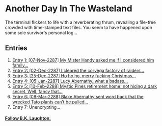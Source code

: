 # Another Day In The Wasteland

The terminal flickers to life with a reverberating thrum, revealing a file-tree crowded with time-stamped text files. You seem to have happened upon some sole survivor's personal log...

## Entries

1. [Entry 1: [07-Nov-2287] My Mister Handy asked me if I considered him family...](/entries/entry_1.md)
2. [Entry 2: [02-Dec-2287] I cleared the corvega factory of raiders...](/entries/entry_2.md)
3. [Entry 3: [25-Dec-2287] Ho ho ho, merry fucking Christmas...](/entries/entry_3.md)
4. [Entry 4: [05-Jan-2287] Lucy Abernathy, what a badass...](/entries/entry_4.md)
5. [Entry 5: [10-Feb-2288] Mystic Pines retirement home: not hiding a dark secret. Well, fancy that...](/entries/entry_5.md)
6. [Entry 6: [08-Mar-2288] Blake Abernathy sent word back that the wrecked Tato plants can’t be pulled...](/entries/entry_6.md)
7. Entry 7: Unencrypting...

#### [Follow B.K. Laughton:](http://bklaughton.com)
<a href="http://instagram.com/BKLaughton" class="socicon-instagram"></a>
<a href="http://twitter.com/bklaughton" class="socicon-twitter"></a>
<a href="https://www.facebook.com/BK-Laughton-607374252750161/" class="socicon-facebook"></a>
<a href="http://reddit.com/r/ArchDuke" class="socicon-reddit"></a>
